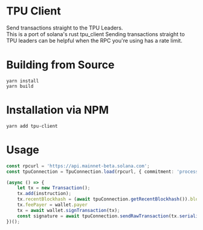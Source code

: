 # TPU Client

Send transactions straight to the TPU Leaders.  
This is a port of solana's rust tpu_client
Sending transactions straight to TPU leaders can be helpful when the RPC you're using has a rate limit.

# Building from Source

```
yarn install
yarn build
```

# Installation via NPM

```
yarn add tpu-client
```

# Usage

```ts
const rpcurl = 'https://api.mainnet-beta.solana.com';
const tpuConnection = TpuConnection.load(rpcurl, { commitment: 'processed' });

(async () => {
    let tx = new Transaction();
    tx.add(instruction);
    tx.recentBlockhash = (await tpuConnection.getRecentBlockhash()).blockhash;
    tx.feePayer = wallet.payer
    tx = await wallet.signTransaction(tx);
    const signature = await tpuConnection.sendRawTransaction(tx.serialize());
})();

```
